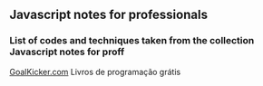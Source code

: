 ## Javascript notes for professionals
### List of codes and techniques taken from the collection Javascript notes for proff

[GoalKicker.com](https://books.goalkicker.com)
Livros de programação grátis

